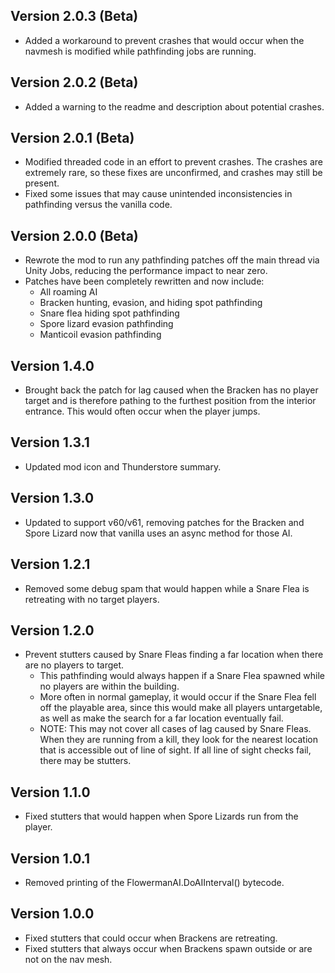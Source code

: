 ## Version 2.0.3 (Beta)
- Added a workaround to prevent crashes that would occur when the navmesh is modified while pathfinding jobs are running.

## Version 2.0.2 (Beta)
- Added a warning to the readme and description about potential crashes.

## Version 2.0.1 (Beta)
- Modified threaded code in an effort to prevent crashes. The crashes are extremely rare, so these fixes are unconfirmed, and crashes may still be present.
- Fixed some issues that may cause unintended inconsistencies in pathfinding versus the vanilla code.

## Version 2.0.0 (Beta)
- Rewrote the mod to run any pathfinding patches off the main thread via Unity Jobs, reducing the performance impact to near zero.
- Patches have been completely rewritten and now include:
  - All roaming AI
  - Bracken hunting, evasion, and hiding spot pathfinding
  - Snare flea hiding spot pathfinding
  - Spore lizard evasion pathfinding
  - Manticoil evasion pathfinding

## Version 1.4.0
- Brought back the patch for lag caused when the Bracken has no player target and is therefore pathing to the furthest position from the interior entrance. This would often occur when the player jumps.

## Version 1.3.1
- Updated mod icon and Thunderstore summary.

## Version 1.3.0
- Updated to support v60/v61, removing patches for the Bracken and Spore Lizard now that vanilla uses an async method for those AI.

## Version 1.2.1
- Removed some debug spam that would happen while a Snare Flea is retreating with no target players.

## Version 1.2.0
- Prevent stutters caused by Snare Fleas finding a far location when there are no players to target.
  - This pathfinding would always happen if a Snare Flea spawned while no players are within the building.
  - More often in normal gameplay, it would occur if the Snare Flea fell off the playable area, since this would make all players untargetable, as well as make the search for a far location eventually fail.
  - NOTE: This may not cover all cases of lag caused by Snare Fleas. When they are running from a kill, they look for the nearest location that is accessible out of line of sight. If all line of sight checks fail, there may be stutters.

## Version 1.1.0
- Fixed stutters that would happen when Spore Lizards run from the player.

## Version 1.0.1
- Removed printing of the FlowermanAI.DoAIInterval() bytecode.

## Version 1.0.0
- Fixed stutters that could occur when Brackens are retreating.
- Fixed stutters that always occur when Brackens spawn outside or are not on the nav mesh.
